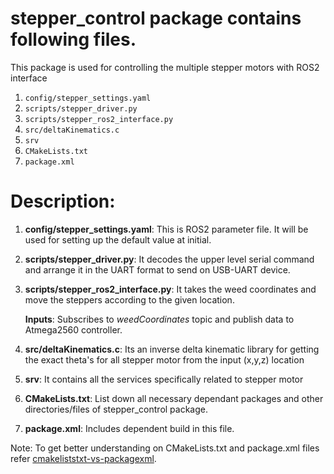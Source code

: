 # stepper_control package contains following files.
This package is used for controlling the multiple stepper motors with ROS2 interface

  1.  `config/stepper_settings.yaml`
  2.  `scripts/stepper_driver.py`
  3.  `scripts/stepper_ros2_interface.py`
  4.  `src/deltaKinematics.c`
  5.  `srv`
  3.  `CMakeLists.txt`
  4.  `package.xml`

# Description:
1. **config/stepper_settings.yaml**: This is ROS2 parameter file. It will be used for setting up the default value at initial. 
  
2. **scripts/stepper_driver.py**: It decodes the upper level serial command and arrange it in the UART format to send on USB-UART device.

3. **scripts/stepper_ros2_interface.py**: It takes the weed coordinates and move the steppers according to the given location.
   
   **Inputs**: Subscribes to *weedCoordinates* topic and publish data to Atmega2560 controller.

4. **src/deltaKinematics.c**: Its an inverse delta kinematic library for getting the exact theta's for all stepper motor from the input (x,y,z) location

5. **srv**: It contains all the services specifically related to stepper motor

6. **CMakeLists.txt**: List down all necessary dependant packages and other directories/files of stepper_control package.

7. **package.xml**: Includes dependent build in this file.

Note: To get better understanding on CMakeLists.txt and package.xml files refer [cmakeliststxt-vs-packagexml](https://answers.ros.org/question/217475/cmakeliststxt-vs-packagexml/?answer=217488#post-id-217488).
